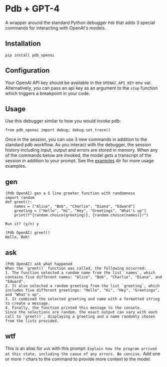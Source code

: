 # Pdb + GPT-4

A wrapper around the standard Python debugger `Pdb` that adds 3 special commands for interacting with OpenAI's models.

## Installation

```
pip install pdb_openai
```

## Configuration

Your OpenAI API key should be available in the `OPENAI_API_KEY` env var. Alternatively, you can pass an api key as an
argument to the `stop` function which triggers a breakpoint in your code.

## Usage

Use this debugger similar to how you would invoke pdb:

```
from pdb_openai import debug; debug.set_trace()
```

Once in the session, you can use 3 new commands in addition to the standard pdb workflow. As you interact with the
debugger, the session history including input, output and errors are stored in memory. When any of the commands below
are invoked, the model gets a transcript of the session in addition to your prompt. See the [examples](examples) dir
for more usage examples.

## gen

```
(Pdb OpenAI) gen a 5 line greeter function with randomness
import random
def greet():
    names = ["Alice", "Bob", "Charlie", "Diana", "Edward"]
    greeting = ["Hello", "Hi", "Hey", "Greetings", "What's up"]
    print(f"{random.choice(greeting)}, {random.choice(names)}!")

Run it? (y/n) y

(Pdb OpenAI) greet()
Hello, Bob!
```

## ask

```
(Pdb OpenAI) ask what happened
When the `greet()` function was called, the following occurred:
1. The function selected a random name from the list `names`, which contains five different names: "Alice", "Bob", "Charlie", "Diana", and "Edward".
2. It also selected a random greeting from the list `greeting`, which includes five different greetings: "Hello", "Hi", "Hey", "Greetings", and "What's up".
3. It combined the selected greeting and name with a formatted string to create a message.
4. Finally, the function printed this message to the console.
Since the selections are random, the exact output can vary with each call to `greet()`, displaying a greeting and a name randomly chosen from the lists provided.
```

## wtf

This is an alias for `ask` with this prompt: `Explain how the program arrived at this state, including the cause of any
errors. Be concise.` Add one or more `?` chars to the command to provide more context to the model.